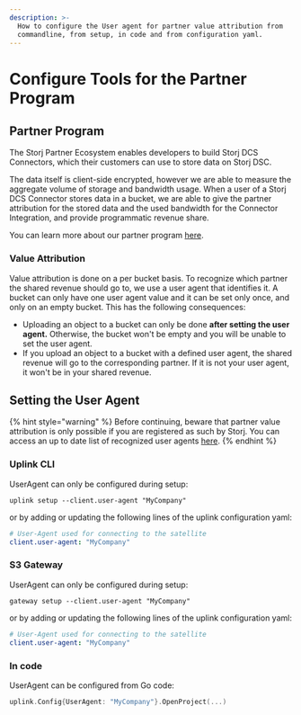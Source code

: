 ```yaml
---
description: >-
  How to configure the User agent for partner value attribution from
  commandline, from setup, in code and from configuration yaml.
---
```


# Configure Tools for the Partner Program

## Partner Program

The Storj Partner Ecosystem enables developers to build Storj DCS Connectors, which their customers can use to store data on Storj DSC.&#x20;

The data itself is client-side encrypted, however we are able to measure the aggregate volume of storage and bandwidth usage.  When a user of a Storj DCS Connector stores data in a bucket, we are able to give the partner attribution for the stored data and the used bandwidth for the Connector Integration, and provide programmatic revenue share.

You can learn more about our partner program [here](https://storj.io/partners/).

### Value Attribution

Value attribution is done on a per bucket basis. To recognize which partner the shared revenue should go to, we use a user agent that identifies it. A bucket can only have one user agent value and it can be set only once, and only on an empty bucket. This has the following consequences:

* Uploading an object to a bucket can only be done **after setting the user agent.** Otherwise, the bucket won't be empty and you will be unable to set the user agent.
* If you upload an object to a bucket with a defined user agent, the shared revenue will go to the corresponding partner. If it is not your user agent, it won't be in your shared revenue.

## Setting the User Agent

{% hint style="warning" %}
Before continuing, beware that partner value attribution is only possible if you are registered as such by Storj. You can access an up to date list of recognized user agents [here](https://github.com/storj/storj/blob/master/satellite/rewards/partners.go#L28).
{% endhint %}

### Uplink CLI

UserAgent can only be configured during setup:

```
uplink setup --client.user-agent "MyCompany"
```

or by adding or updating the following lines of the uplink configuration yaml:

```yaml
# User-Agent used for connecting to the satellite
client.user-agent: "MyCompany"
```

### **S3 Gateway**

UserAgent can only be configured during setup:

```
gateway setup --client.user-agent "MyCompany"
```

or by adding or updating the following lines of the uplink configuration yaml:

```yaml
# User-Agent used for connecting to the satellite
client.user-agent: "MyCompany"
```

### **In code**

UserAgent can be configured from Go code:

```go
uplink.Config{UserAgent: "MyCompany"}.OpenProject(...)
```


